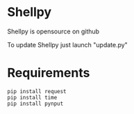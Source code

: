 # Shellpy
Shellpy is opensource on github

To update Shellpy just launch "update.py"

# Requirements

```
pip install request
pip install time
pip install pynput
```
